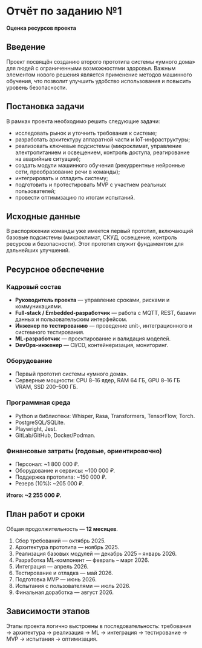# Отчёт по заданию №1
**Оценка ресурсов проекта**

## Введение  
Проект посвящён созданию второго прототипа системы «умного дома» для людей с ограниченными возможностями здоровья. Важным элементом нового решения является применение методов машинного обучения, что позволит улучшить удобство использования и повысить уровень безопасности.

## Постановка задачи  
В рамках проекта необходимо решить следующие задачи:  
- исследовать рынок и уточнить требования к системе;  
- разработать архитектуру аппаратной части и IoT‑инфраструктуры;  
- реализовать ключевые подсистемы (микроклимат, управление электропитанием и освещением, контроль доступа, реагирование на аварийные ситуации);  
- создать модули машинного обучения (рекуррентные нейронные сети, преобразование речи в команды);  
- интегрировать и отладить систему;  
- подготовить и протестировать MVP с участием реальных пользователей;  
- провести оптимизацию по итогам испытаний.

## Исходные данные  
В распоряжении команды уже имеется первый прототип, включающий базовые подсистемы (микроклимат, СКУД, освещение, контроль ресурсов и безопасности). Этот прототип служит фундаментом для дальнейших улучшений.

## Ресурсное обеспечение  

### Кадровый состав  
- **Руководитель проекта** — управление сроками, рисками и коммуникациями.  
- **Full‑stack / Embedded‑разработчик** — работа с MQTT, REST, базами данных и пользовательским интерфейсом.  
- **Инженер по тестированию** — проведение unit‑, интеграционного и системного тестирования.  
- **ML‑разработчик** — проектирование и валидация моделей.  
- **DevOps‑инженер** — CI/CD, контейнеризация, мониторинг.  

### Оборудование  
- Первый прототип системы «умного дома».  
- Серверные мощности: CPU 8–16 ядер, RAM 64 ГБ, GPU 8–16 ГБ VRAM, SSD 200–500 ГБ.  

### Программная среда  
- Python и библиотеки: Whisper, Rasa, Transformers, TensorFlow, Torch.  
- PostgreSQL/SQLite.  
- Playwright, Jest.  
- GitLab/GitHub, Docker/Podman.  

### Финансовые затраты (годовые, ориентировочно)  
- Персонал: ~1 800 000 ₽.  
- Оборудование и сервисы: ~100 000 ₽.  
- Поддержка прототипа: ~150 000 ₽.  
- Резерв (10%): ~205 000 ₽.  

**Итого: ~2 255 000 ₽.**  

## План работ и сроки  
Общая продолжительность — **12 месяцев**.  

1. Сбор требований — октябрь 2025.  
2. Архитектура прототипа — ноябрь 2025.  
3. Реализация базовых модулей — декабрь 2025 – январь 2026.  
4. Разработка ML‑компонент — февраль – март 2026.  
5. Интеграция — апрель 2026.  
6. Тестирование и отладка — май 2026.  
7. Подготовка MVP — июнь 2026.  
8. Испытания с пользователями — июль 2026.  
9. Финальная доработка — август 2026.  

## Зависимости этапов  
Этапы проекта логично выстроены в последовательность: требования → архитектура → реализация → ML → интеграция → тестирование → MVP → испытания → оптимизация.
